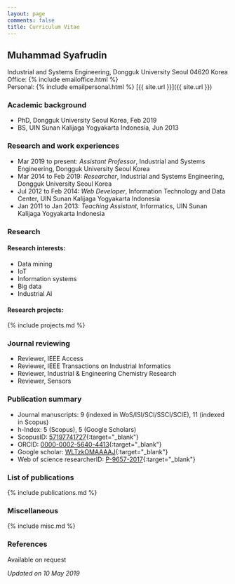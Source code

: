 ```yaml
---
layout: page
comments: false
title: Curriculum Vitae
---
```

## Muhammad Syafrudin
Industrial and Systems Engineering, Dongguk University Seoul 04620 Korea<br/>
Office: {% include emailoffice.html %}<br/>
Personal: {% include emailpersonal.html %}
[{{ site.url }}]({{ site.url }})

### Academic background
- PhD, Dongguk University Seoul Korea, Feb 2019
- BS, UIN Sunan Kalijaga Yogyakarta Indonesia, Jun 2013 

### Research and work experiences
- Mar 2019 to present: *Assistant Professor*, Industrial and Systems Engineering, Dongguk University Seoul Korea
- Mar 2014 to Feb 2019: *Researcher*, Industrial and Systems Engineering, Dongguk University Seoul Korea
- Jul 2012 to Feb 2014: *Web Developer*, Information Technology and Data Center, UIN Sunan Kalijaga Yogyakarta Indonesia 
- Jan 2011 to Jan 2013: *Teaching Assistant*, Informatics, UIN Sunan Kalijaga Yogyakarta Indonesia 

### Research
#### Research interests:
- Data mining
- IoT
- Information systems
- Big data
- Industrial AI

#### Research projects:
{% include projects.md %}

### Journal reviewing
- Reviewer, IEEE Access
- Reviewer, IEEE Transactions on Industrial Informatics
- Reviewer, Industrial & Engineering Chemistry Research
- Reviewer, Sensors

### Publication summary
- Journal manuscripts: 9 (indexed in WoS/ISI/SCI/SSCI/SCIE), 11 (indexed in Scopus)
- h-Index: 5 (Scopus), 5 (Google Scholars)
- ScopusID: [57197741727](https://www.scopus.com/authid/detail.uri?authorId=57197741727){:target="_blank"}
- ORCID: [0000-0002-5640-4413](http://orcid.org/0000-0002-5640-4413){:target="_blank"}
- Google scholar: [WLTzkOMAAAAJ](https://scholar.google.co.kr/citations?user=WLTzkOMAAAAJ){:target="_blank"}
- Web of science researcherID: [P-9657-2017](https://publons.com/researcher/P-9657-2017/){:target="_blank"}

### List of publications
{% include publications.md %}

### Miscellaneous
{% include misc.md %}

### References
Available on request

*Updated on 10 May 2019*
